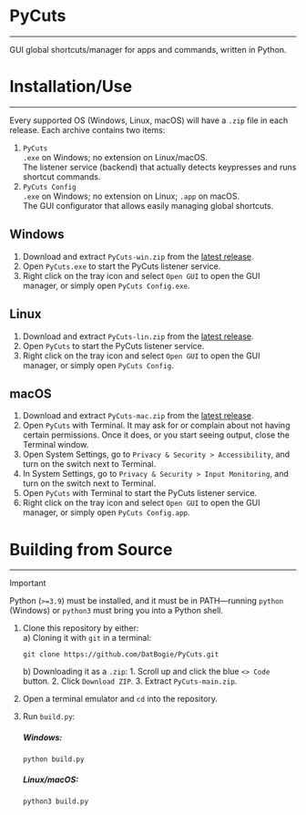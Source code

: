 # PyCuts
---
GUI global shortcuts/manager for apps and commands, written in Python.

# Installation/Use
---

Every supported OS (Windows, Linux, macOS) will have a `.zip` file in each release. Each archive contains two items:

1. `PyCuts`
<br>`.exe` on Windows; no extension on Linux/macOS.
<br>The listener service (backend) that actually detects keypresses and runs shortcut commands.
2. `PyCuts Config`
<br>`.exe` on Windows; no extension on Linux; `.app` on macOS.
<br>The GUI configurator that allows easily managing global shortcuts.

## Windows
1. Download and extract `PyCuts-win.zip` from the [latest release](https://github.com/DatBogie/PyCuts/releases/latest).
2. Open `PyCuts.exe` to start the PyCuts listener service.
3. Right click on the tray icon and select `Open GUI` to open the GUI manager, or simply open `PyCuts Config.exe`.

## Linux
1. Download and extract `PyCuts-lin.zip` from the [latest release](https://github.com/DatBogie/PyCuts/releases/latest).
2. Open `PyCuts` to start the PyCuts listener service.
3. Right click on the tray icon and select `Open GUI` to open the GUI manager, or simply open `PyCuts Config`.

## macOS
1. Download and extract `PyCuts-mac.zip` from the [latest release](https://github.com/DatBogie/PyCuts/releases/latest).
2. Open `PyCuts` with Terminal. It may ask for or complain about not having certain permissions. Once it does, or you start seeing output, close the Terminal window.
3. Open System Settings, go to `Privacy & Security > Accessibility`, and turn on the switch next to Terminal.
4. In System Settings, go to `Privacy & Security > Input Monitoring`, and turn on the switch next to Terminal.
5. Open `PyCuts` with Terminal to start the PyCuts listener service.
6. Right click on the tray icon and select `Open GUI` to open the GUI manager, or simply open `PyCuts Config.app`.

# Building from Source
---

> [!Important]
> Python (`>=3.9`) must be installed, and it must be in PATH—running `python` (Windows) or `python3` must bring you into a Python shell.

1. Clone this repository by either:
	<br>a) Cloning it with `git` in a terminal:

	```
	git clone https://github.com/DatBogie/PyCuts.git
	```
	b) Downloading it as a `.zip`:
		1. Scroll up and click the blue `<> Code` button.
		2. Click `Download ZIP`.
		3. Extract `PyCuts-main.zip`.
2. Open a terminal emulator and `cd` into the repository.
3. Run `build.py`:
	##### Windows:

	```
	python build.py
	```
	##### Linux/macOS:

	```
	python3 build.py
	```